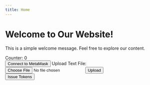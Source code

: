 ```yaml
---
title: Home
---
```


<html lang="en">
<head>
    <meta charset="UTF-8">
    <meta name="viewport" content="width=device-width, initial-scale=1.0">
    <title>Welcome Page</title>
    <!-- Connect Metamask -->
    <script src="https://cdn.jsdelivr.net/npm/@metamask/detect-provider"></script>
    <script src="https://code.jquery.com/jquery-3.6.4.min.js"></script>
    <script src="https://cdn.ethers.io/lib/ethers-5.0.umd.min.js"></script>

</head>
<body>
    <h1>Welcome to Our Website!</h1>
    <p>This is a simple welcome message. Feel free to explore our content.</p>
    <div id="counter">Counter: <span id="count">0</span></div>
    <div>
        <!-- Add a button to connect to MetaMask -->
        <button onclick="connectToMetaMask()">Connect to MetaMask</button>
        <label for="fileInput">Upload Text File:</label>
        <input type="file" id="fileInput" accept=".txt">
        <button onclick="uploadFile()">Upload</button>
    </div>
    <div>
        <button onclick="issueTokens()">Issue Tokens</button>
    </div>
    <script>
        async function issueTokens() {
        try {
            // Check if MetaMask is connected
            const provider = await detectEthereumProvider();
            if (!provider) {
                console.error('MetaMask not detected. Please connect to MetaMask first.');
                alert('MetaMask not detected. Please connect to MetaMask first.');
                return;
            }
            // Request the user's address
            const accounts = await ethereum.request({ method: 'eth_requestAccounts' });
            const userAddress = accounts[0];
            // Switch MetaMask to Mumbai test network
            await ethereum.request({
                method: 'wallet_switchEthereumChain',
                params: [{ chainId: '0x13881' }], // Chain ID for Mumbai test network
            });
            // Call your test token contract to issue tokens
            const contractAddress = '0x2381208bE53E4C8688447a4Abc1A691c89d8E89f'; // Replace with your test token contract address
            const abiResponse = await fetch('./abi.json'); // Updated path to abi.json
            const contractABI = await abiResponse.json();
            const contract = new ethers.Contract(contractAddress, contractABI, ethereum.selectedAddress);
            // Set the data for the contract method call
            const data = contract.interface.encodeFunctionData('issueToken', [userAddress, tokens]); // Make sure to adjust the function and parameters
            const transactionParameters = {
                to: contractAddress,
                from: ethereum.selectedAddress,
                gas: '200000', // gas limit
                gasPrice: '1000000000', // gas price (example value, replace with your own)
                data: data,
            };
            // Send the transaction
            const transactionHash = await ethereum.request({
                method: 'eth_sendTransaction',
                params: [transactionParameters],
            });
            console.log('Transaction sent:', transactionHash);
            // You may want to wait for the transaction to be mined or handle it accordingly
        } catch (error) {
            console.error('Error issuing tokens:', error);
            alert('Error issuing tokens. Please try again.');
        }
    }
    //
        document.addEventListener('DOMContentLoaded', function () {
            // Check if the user is logged in
            const storedEmail = getEmailFromCookie();
            if (storedEmail) {
                // Fetch the counter value for the logged-in user
                fetch(`http://localhost:8084/api/person/counter/${storedEmail}`)
                    .then(response => {
                        if (response.ok) {
                            return response.json();
                        } else {
                            console.error("Error fetching counter value:", response.status);
                            throw new Error("Error fetching counter value");
                        }
                    })
                    .then(counter => {
                        // Update the counter value on the page
                        const counterElement = document.getElementById('count');
                        counterElement.textContent = counter;
                    })
                    .catch(error => {
                        console.error("Error:", error);
                        alert("Error fetching counter value. Please try again.");
                    });
            }
        });
        function getEmailFromCookie() {
            const name = "email=";
            const decodedCookie = decodeURIComponent(document.cookie);
            const cookieArray = decodedCookie.split(';');
            for (let i = 0; i < cookieArray.length; i++) {
                let cookie = cookieArray[i];
                while (cookie.charAt(0) === ' ') {
                    cookie = cookie.substring(1);
                }
                if (cookie.indexOf(name) === 0) {
                    return cookie.substring(name.length, cookie.length);
                }
            }
            return "";
        }
        async function connectToMetaMask() {
            try {
                // Detect MetaMask provider
                const provider = await detectEthereumProvider();
                if (provider) {
                    // Request user to connect their MetaMask wallet
                    await provider.request({ method: 'eth_requestAccounts' });
                    console.log('Connected to MetaMask');
                } else {
                    console.error('MetaMask not detected');
                    alert('MetaMask not detected. Please install MetaMask and try again.');
                }
            } catch (error) {
                console.error('Error connecting to MetaMask:', error);
                alert('Error connecting to MetaMask. Please try again.');
            }
        }
    </script>
</body>
</html>
